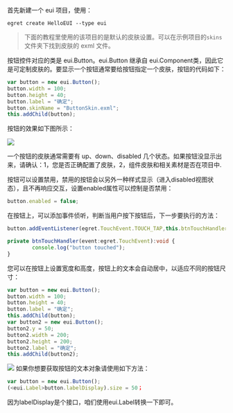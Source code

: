 首先新建一个 eui 项目，使用：
```
egret create HelloEUI --type eui
```
> 下面的教程里使用的该项目的是默认的皮肤设置。可以在示例项目的`skins`文件夹下找到皮肤的 exml 文件。

按钮控件对应的类是 eui.Button。eui.Button 继承自 eui.Component类，因此它是可定制皮肤的。要显示一个按钮通常要给按钮指定一个皮肤，按钮的代码如下：

```  TypeScript
var button = new eui.Button();
button.width = 100;
button.height = 40;
button.label = "确定";
button.skinName = "ButtonSkin.exml";
this.addChild(button);
```

按钮的效果如下图所示：

![](56015038cc6aa.png)

一个按钮的皮肤通常需要有 up、down、disabled 几个状态。如果按钮没显示出来，请确认：1，您是否正确配置了皮肤，2，组件皮肤和相关素材是否在项目中.

按钮可以设置禁用，禁用的按钮会以另外一种样式显示（进入disabled视图状态），且不再响应交互，设置enabled属性可以控制是否禁用：

```  TypeScript
button.enabled = false;
```

在按钮上，可以添加事件侦听，判断当用户按下按钮后，下一步要执行的方法：

```  TypeScript
button.addEventListener(egret.TouchEvent.TOUCH_TAP,this.btnTouchHandler,this);

private btnTouchHandler(event:egret.TouchEvent):void {
        console.log("button touched");
}
```
您可以在按钮上设置宽度和高度，按钮上的文本会自动居中，以适应不同的按钮尺寸：
```  TypeScript
var button = new eui.Button();
button.width = 100;
button.height = 40;
button.label = "确定";
this.addChild(button);
var button2 = new eui.Button();
button2.y = 50;
button2.width = 200;
button2.height = 200;
button2.label = "确定";
this.addChild(button2);
```  
![](5601505dd01d5.png)
如果你想要获取按钮的文本对象请使用如下方法：
``` TypeScript
var button = new eui.Button();
(<eui.Label>button.labelDisplay).size = 50；
```
因为labelDisplay是个接口，咱们使用eui.Label转换一下即可。


